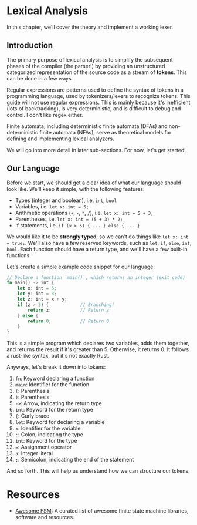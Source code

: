 # Lexical Analysis

In this chapter, we'll cover the theory and implement a working lexer.

## Introduction
The primary purpose of lexical analysis is to simplify the subsequent phases of the compiler (the parser!) by providing an unstructured categorized representation of the source code as a stream of **tokens**. This can be done in a few ways.

Regular expressions are patterns used to define the syntax of tokens in a programming language, used by tokenizers/lexers to recognize tokens. This guide will not use regular expressions. This is mainly because it's inefficient (lots of backtracking), is very deterministic, and is difficult to debug and control. I don't like regex either.

Finite automata, including deterministic finite automata (DFAs) and non-deterministic finite automata (NFAs), serve as theoretical models for defining and implementing lexical analyzers.

We will go into more detail in later sub-sections. For now, let's get started!

## Our Language
Before we start, we should get a clear idea of what our language should look like. We'll keep it simple, with the following features:
- Types (integer and boolean), i.e. `int`, `bool`
- Variables, i.e. `let x: int = 5;`
- Arithmetic operations (`+`, `-`, `*`, `/`), i.e. `let x: int = 5 + 3;`
- Parentheses, i.e. `let x: int = (5 + 3) * 2;`
- If statements, i.e. `if (x > 5) { ... } else { ... }`

We would like it to be **strongly typed**, so we can't do things like `let x: int = true;`. We'll also have a few reserved keywords, such as `let`, `if`, `else`, `int`, `bool`. Each function should have a return type, and we'll have a few built-in functions.

Let's create a simple example code snippet for our language:
```rust
// Declare a function `main()`, which returns an integer (exit code)
fn main() -> int {
    let x: int = 5;
    let y: int = 3;
    let z: int = x + y;
    if (z > 5) {            // Branching!
        return z;           // Return z
    } else {
        return 0;           // Return 0
    }
}
```

This is a simple program which declares two variables, adds them together, and returns the result if it's greater than 5. Otherwise, it returns 0. It follows a rust-like syntax, but it's not exactly Rust.

Anyways, let's break it down into tokens:
1. `fn`: Keyword declaring a function
2. `main`: Identifier for the function
3. `(`: Parenthesis
4. `)`: Parenthesis
5. `->`: Arrow, indicating the return type
6. `int`: Keyword for the return type
7. `{`: Curly brace
8. `let`: Keyword for declaring a variable
9. `x`: Identifier for the variable
10. `:`: Colon, indicating the type
11. `int`: Keyword for the type
12. `=`: Assignment operator
13. `5`: Integer literal
14. `;`: Semicolon, indicating the end of the statement

And so forth. This will help us understand how we can structure our tokens.

# Resources
- [Awesome FSM](https://github.com/leonardomso/awesome-fsm): A curated list of awesome finite state machine libraries, software and resources.